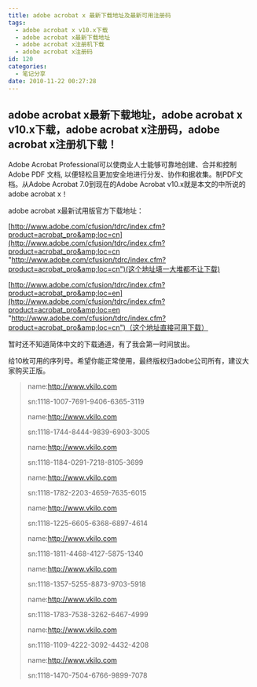 ```yaml
---
title: adobe acrobat x 最新下载地址及最新可用注册码
tags:
  - adobe acrobat x v10.x下载
  - adobe acrobat x最新下载地址
  - adobe acrobat x注册机下载
  - adobe acrobat x注册码
id: 120
categories:
  - 笔记分享
date: 2010-11-22 00:27:28
---
```


## adobe acrobat x最新下载地址，adobe acrobat x v10.x下载，adobe acrobat x注册码，adobe acrobat x注册机下载！

Adobe Acrobat Professional可以使商业人士能够可靠地创建、合并和控制 Adobe PDF 文档, 以便轻松且更加安全地进行分发、协作和据收集。制PDF文档。从Adobe Acrobat 7.0到现在的Adobe Acrobat v10.x就是本文的中所说的adobe acrobat x！

adobe acrobat x最新试用版官方下载地址：

[http://www.adobe.com/cfusion/tdrc/index.cfm?product=acrobat_pro&amp;loc=cn](http://www.adobe.com/cfusion/tdrc/index.cfm?product=acrobat_pro&amp;loc=cn "http://www.adobe.com/cfusion/tdrc/index.cfm?product=acrobat_pro&amp;loc=cn")(这个地址填一大堆都不让下载)

[http://www.adobe.com/cfusion/tdrc/index.cfm?product=acrobat_pro&amp;loc=en](http://www.adobe.com/cfusion/tdrc/index.cfm?product=acrobat_pro&amp;loc=en "http://www.adobe.com/cfusion/tdrc/index.cfm?product=acrobat_pro&amp;loc=cn")（这个地址直接可用下载）

暂时还不知道简体中文的下载通道，有了我会第一时间放出。

给10枚可用的序列号。希望你能正常使用，最终版权归adobe公司所有，建议大家购买正版。

> name:http://www.vkilo.com
> 
> sn:1118-1007-7691-9406-6365-3119
> 
> name:http://www.vkilo.com
> 
> sn:1118-1744-8444-9839-6903-3005
> 
> name:http://www.vkilo.com
> 
> sn:1118-1184-0291-7218-8105-3699
> 
> name:http://www.vkilo.com
> 
> sn:1118-1782-2203-4659-7635-6015
> 
> name:http://www.vkilo.com
> 
> sn:1118-1225-6605-6368-6897-4614
> 
> name:http://www.vkilo.com
> 
> sn:1118-1811-4468-4127-5875-1340
> 
> name:http://www.vkilo.com
> 
> sn:1118-1357-5255-8873-9703-5918
> 
> name:http://www.vkilo.com
> 
> sn:1118-1783-7538-3262-6467-4999
> 
> name:http://www.vkilo.com
> 
> sn:1118-1109-4222-3092-4432-4208
> 
> name:http://www.vkilo.com
> 
> sn:1118-1470-7504-6766-9899-7078
